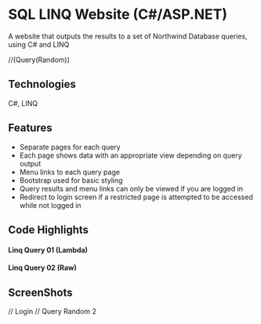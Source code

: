 # SQL LINQ Website (C#/ASP.NET)
A website that outputs the results to a set of Northwind Database queries, using C# and LINQ  

//(Query(Random))  

## Technologies
C#, LINQ  

## Features
* Separate pages for each query
* Each page shows data with an appropriate view depending on query output
* Menu links to each query page
* Bootstrap used for basic styling
* Query results and menu links can only be viewed if you are logged in
* Redirect to login screen if a restricted page is attempted to be accessed while not logged in  


## Code Highlights

#### Linq Query 01 (Lambda)

#### Linq Query 02 (Raw)  

## ScreenShots

// Login
// Query Random 2
